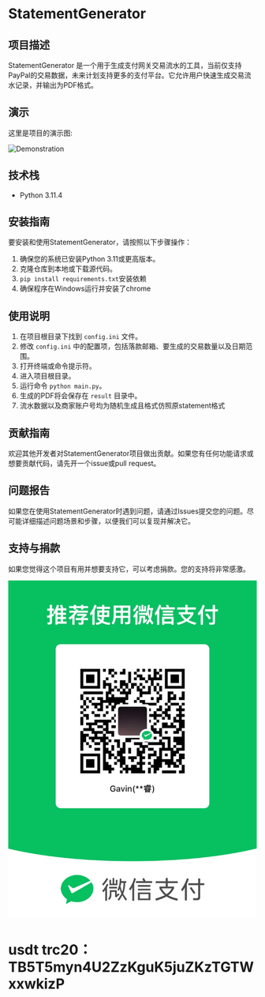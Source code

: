 # StatementGenerator

## 项目描述
StatementGenerator 是一个用于生成支付网关交易流水的工具，当前仅支持PayPal的交易数据，未来计划支持更多的支付平台。它允许用户快速生成交易流水记录，并输出为PDF格式。

## 演示
这里是项目的演示图:

![Demonstration](/result/output.png "演示图片")

## 技术栈
- Python 3.11.4

## 安装指南
要安装和使用StatementGenerator，请按照以下步骤操作：

1. 确保您的系统已安装Python 3.11或更高版本。
2. 克隆仓库到本地或下载源代码。
3. `pip install requirements.txt`安装依赖
4. 确保程序在Windows运行并安装了chrome

## 使用说明
1. 在项目根目录下找到 `config.ini` 文件。
2. 修改 `config.ini` 中的配置项，包括落款邮箱、要生成的交易数量以及日期范围。
3. 打开终端或命令提示符。
4. 进入项目根目录。
5. 运行命令 `python main.py`。
6. 生成的PDF将会保存在 `result` 目录中。
7. 流水数据以及商家账户号均为随机生成且格式仿照原statement格式

## 贡献指南
欢迎其他开发者对StatementGenerator项目做出贡献。如果您有任何功能请求或想要贡献代码，请先开一个issue或pull request。

## 问题报告
如果您在使用StatementGenerator时遇到问题，请通过Issues提交您的问题。尽可能详细描述问题场景和步骤，以便我们可以复现并解决它。

## 支持与捐款
如果您觉得这个项目有用并想要支持它，可以考虑捐款。您的支持将非常感激。

![Donation](/images/收款.jpg "捐款")
# usdt trc20：TB5T5myn4U2ZzKguK5juZKzTGTWxxwkizP

## 
